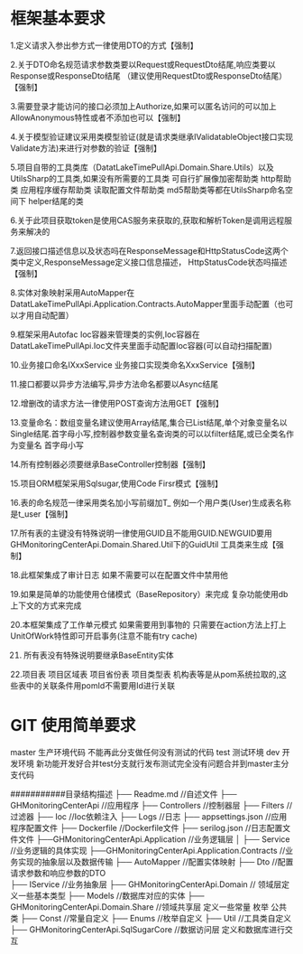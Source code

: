 ﻿# 框架基本要求
1.定义请求入参出参方式一律使用DTO的方式【强制】

2.关于DTO命名规范请求参数类要以Request或RequestDto结尾,响应类要以Response或ResponseDto结尾
（建议使用RequestDto或ResponseDto结尾）【强制】

3.需要登录才能访问的接口必须加上Authorize,如果可以匿名访问的可以加上AllowAnonymous特性或者不添加也可以【强制】

4.关于模型验证建议采用类模型验证(就是请求类继承IValidatableObject接口实现Validate方法)来进行对参数的验证【强制】

5.项目自带的工具类库（DatatLakeTimePullApi.Domain.Share.Utils）以及UtilsSharp的工具类,如果没有所需要的工具类
可自行扩展像加密帮助类  http帮助类  应用程序缓存帮助类  读取配置文件帮助类 md5帮助类等都在UtilsSharp命名空间下
helper结尾的类

6.关于此项目获取token是使用CAS服务来获取的,获取和解析Token是调用远程服务来解决的

7.返回接口描述信息以及状态吗在ResponseMessage和HttpStatusCode这两个类中定义,ResponseMessage定义接口信息描述，
HttpStatusCode状态吗描述【强制】

8.实体对象映射采用AutoMapper在DatatLakeTimePullApi.Application.Contracts.AutoMapper里面手动配置（也可以才用自动配置）

9.框架采用Autofac Ioc容器来管理类的实例,Ioc容器在DatatLakeTimePullApi.Ioc文件夹里面手动配置Ioc容器(可以自动扫描配置)

10.业务接口命名IXxxService 业务接口实现类命名XxxService【强制】

11.接口都要以异步方法编写,异步方法命名都要以Async结尾

12.增删改的请求方法一律使用POST查询方法用GET【强制】

13.变量命名：数组变量名建议使用Array结尾,集合已List结尾,单个对象变量名以Single结尾.首字母小写,控制器参数变量名查询类的可以以filter结尾,或已全类名作为变量名
首字母小写

14.所有控制器必须要继承BaseController控制器【强制】

15.项目ORM框架采用Sqlsugar,使用Code Firsr模式【强制】

16.表的命名规范一律采用类名加小写前缀加T_ 例如一个用户类(User)生成表名称是t_user【强制】

17.所有表的主键没有特殊说明一律使用GUID且不能用GUID.NEWGUID要用GHMonitoringCenterApi.Domain.Shared.Util下的GuidUtil
工具类来生成【强制】

18.此框架集成了审计日志 如果不需要可以在配置文件中禁用他

19.如果是简单的功能使用仓储模式（BaseRepository）来完成 复杂功能使用db上下文的方式来完成

20.本框架集成了工作单元模式 如果需要用到事物的 只需要在action方法上打上UnitOfWork特性即可开启事务(注意不能有try cache)

21. 所有表没有特殊说明要继承BaseEntity实体

22.项目表 项目区域表 项目省份表  项目类型表 机构表等是从pom系统拉取的,这些表中的关联条件用pomId不需要用Id进行关联

# GIT 使用简单要求
master 生产环境代码 不能再此分支做任何没有测试的代码
test   测试环境
dev    开发环境  新功能开发好合并test分支就行发布测试完全没有问题合并到master主分支代码


###########目录结构描述
├── Readme.md											 //自述文件
├── GHMonitoringCenterApi								 //应用程序 
	   ├── Controllers									 //控制器层
	   ├── Filters										 //过滤器
	   ├── Ioc											 //Ioc依赖注入
	   ├── Logs											 //日志
	   ├── appsettings.json								 //应用程序配置文件
	   ├── Dockerfile								     //Dockerfile文件
	   ├── serilog.json								     //日志配置文件文件
├──GHMonitoringCenterApi.Application						 //业务逻辑层
│     ├── Service										 //业务逻辑的具体实现
├──GHMonitoringCenterApi.Application.Contracts			 //业务实现的抽象层以及数据传输
	   ├── AutoMapper									 //配置实体映射
	   ├── Dto											 //配置请求参数和响应参数的DTO	
	   ├── IService										 //业务抽象层
├── GHMonitoringCenterApi.Domain                          // 领域层定义一些基本类型
	   ├── Models										 //数据库对应的实体
├── GHMonitoringCenterApi.Domain.Share				     //领域共享层    定义一些常量   枚举  公共类
	   ├── Const											 //常量自定义
	   ├── Enums											 //枚举自定义
	   ├── Util											 //工具类自定义
├── GHMonitoringCenterApi.SqlSugarCore					 //数据访问层  定义和数据库进行交互
	  


